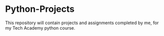 # Python-Projects
This repository will contain projects and assignments completed by me, for my Tech Academy python course.
